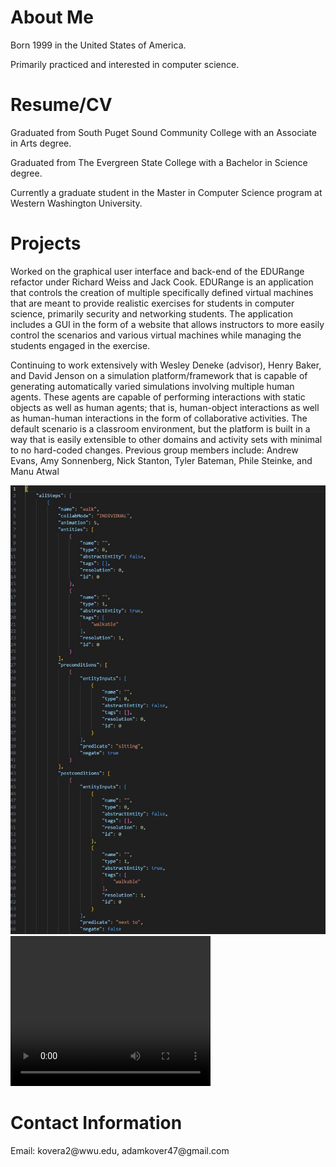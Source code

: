 <h1 id="about-me">About Me</h1>
<p>Born 1999 in the United States of America.</p>
<p>Primarily practiced and interested in computer science.</p>
<h1 id="resume">Resume/CV</h1>
<p>Graduated from South Puget Sound Community College with an Associate in Arts degree.</p>
<p>Graduated from The Evergreen State College with a Bachelor in Science degree.</p>
<p>Currently a graduate student in the Master in Computer Science program at Western Washington University.</p>
<h1 id="projects">Projects</h1>
<p>Worked on the graphical user interface and back-end of the EDURange refactor under Richard Weiss and Jack Cook. EDURange is an application that controls the creation of multiple specifically defined virtual machines that are meant to provide realistic exercises for students in computer science, primarily security and networking students. The application includes a GUI in the form of a website that allows instructors to more easily control the scenarios and various virtual machines while managing the students engaged in the exercise.</p>
<p>Continuing to work extensively with Wesley Deneke (advisor), Henry Baker, and David Jenson on a simulation platform/framework that is capable of generating automatically varied simulations involving multiple human agents. These agents are capable of performing interactions with static objects as well as human agents; that is, human-object interactions as well as human-human interactions in the form of collaborative activities. The default scenario is a classroom environment, but the platform is built in a way that is easily extensible to other domains and activity sets with minimal to no hard-coded changes. Previous group members include: Andrew Evans, Amy Sonnenberg, Nick Stanton, Tyler Bateman, Phile Steinke, and Manu Atwal</p>
<img src="/assets/KoverJSONExample.jpg" alt="JSON configuration example for action specification">
<video width="320" height="240" autoplay>
	<source src="/assets/KoverSimulationExample.mp4" type="video/mp4">
Your browser does not support the video tag
</video>
<h1 id="contact-information">Contact Information</h1>
<p>Email: kovera2@wwu.edu, adamkover47@gmail.com</p>